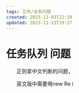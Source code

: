 ```yaml
---
tags: 工作/业务问题
created: 2023-11-03T22:29
updated: 2023-11-13T19:27
---
```

# 任务队列 问题

　　正则拿中文判断的问题，

　　英文版中需要用new Re i
